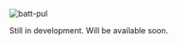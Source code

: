 ![batt-pul](https://github.com/AgentP5547/Battery-Pulse/assets/97083513/aac22480-5540-454a-b9b0-c4c9ed2882c9)

Still in development. Will be available soon.

